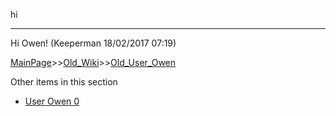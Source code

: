 hi


-----------------------------------
Hi Owen! (Keeperman 18/02/2017 07:19)

[MainPage](/keeperrl_wiki/ "wikilink")>>[Old_Wiki](/keeperrl_wiki/Old_Wiki "wikilink")>>[Old_User_Owen](/keeperrl_wiki/Old_User_Owen "wikilink")

Other items in this section
-    [User Owen 0](/keeperrl_wiki/User_Owen_0 "wikilink")
